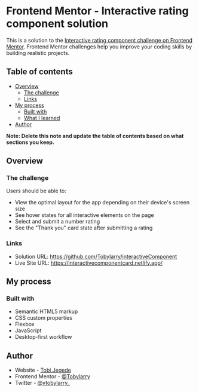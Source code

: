 # Frontend Mentor - Interactive rating component solution

This is a solution to the [Interactive rating component challenge on Frontend Mentor](https://www.frontendmentor.io/challenges/interactive-rating-component-koxpeBUmI). Frontend Mentor challenges help you improve your coding skills by building realistic projects. 

## Table of contents

- [Overview](#overview)
  - [The challenge](#the-challenge)
  - [Links](#links)
- [My process](#my-process)
  - [Built with](#built-with)
  - [What I learned](#what-i-learned)
- [Author](#author)


**Note: Delete this note and update the table of contents based on what sections you keep.**

## Overview

### The challenge

Users should be able to:

- View the optimal layout for the app depending on their device's screen size
- See hover states for all interactive elements on the page
- Select and submit a number rating
- See the "Thank you" card state after submitting a rating


### Links

- Solution URL: https://github.com/Tobylarry/interactiveComponent
- Live Site URL: https://interactivecomponentcard.netlify.app/

## My process

### Built with

- Semantic HTML5 markup
- CSS custom properties
- Flexbox
- JavaScript
- Desktop-first workflow


## Author

- Website - [Tobi Jegede](https://tobijeg.netlify.app/)
- Frontend Mentor - [@Tobylarry](https://www.frontendmentor.io/profile/Tobylarry)
- Twitter - [@ytobylarry_](https://www.twitter.com/yourusername)

